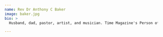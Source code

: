 ```yaml
---
name: Rev Dr Anthony C Baker
image: baker.jpg
bio: >
  Husband, dad, pastor, artist, and musician. Time Magazine's Person of the Year in 2006 (no joke!). Loves coffee (big time), good movies, and sarcastic humor. Holds a Doctorate in Ministry. Most importantly, a servant of the Lord Jesus Christ. All glory belongs to Him! Matthew 5:16

---
```

